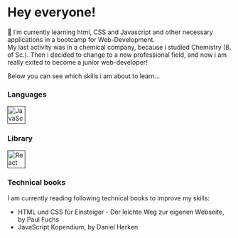 <!--
**DorisW3/DorisW3** is a ✨ _special_ ✨ repository because its `README.md` (this file) appears on your GitHub profile. 

Here are some ideas to get you started:

- 🔭 I’m currently working on ...
- 🌱 I’m currently learning ...
- 👯 I’m looking to collaborate on ...
- 🤔 I’m looking for help with ...
- 💬 Ask me about ...
- 📫 How to reach me: ...
- 😄 Pronouns: ...
- ⚡ Fun fact: ...
-->

# Hey everyone!

🌱 I’m currently learning html, CSS and Javascript and other necessary applications in a bootcamp for Web-Development.<br/> My last activity was in a chemical company, because i studied Chemistry (B. of Sc.). Then i decided to change to a new professional field, and now i am really exited to become a junior web-developer!<br/>

Below you can see which skills i am about to learn...

<h3>Languages</h3>
<a href=""><img width="40px" src="https://github.com/DorisW3/DorisW3/assets/135646413/a65a376c-9369-438f-a22c-c0ecb4db167b" alt="JavaScript"></a>

<h3>Library</h3>
<a href=""><img width="40px" src="https://github.com/DorisW3/DorisW3/assets/135646413/359af995-3681-4483-9091-181c2d59e8c4" alt="React"></a>








### Technical books


<p align="left">I am currently reading following technical books to improve my skills:</p>

- HTML und CSS für Einsteiger - Der leichte Weg zur eigenen Webseite, by Paul Fuchs
- JavaScript Kopendium, by Daniel Herken

